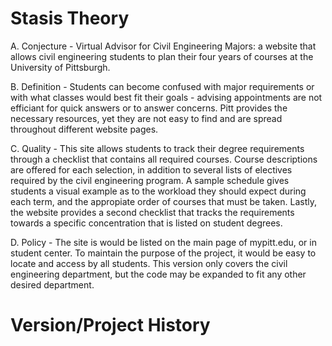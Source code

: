 # Stasis Theory


A. Conjecture - Virtual Advisor for Civil Engineering Majors: a website that allows civil engineering students to plan their four years of courses at the University of Pittsburgh.

B. Definition - Students can become confused with major requirements or with what classes would best fit their goals - advising appointments are not efficiant for quick answers or to answer concerns. Pitt provides the necessary resources, yet they are not easy to find and are spread throughout different website pages. 

C. Quality - This site allows students to track their degree requirements through a checklist that contains all required courses. Course descriptions are offered for each selection, in addition to several lists of electives required by the civil engineering program. A sample schedule gives students a visual example as to the workload they should expect during each term, and the appropiate order of courses that must be taken. Lastly, the website provides a second checklist that tracks the requirements towards a specific concentration that is listed on student degrees.

D. Policy - The site is would be listed on the main page of mypitt.edu, or in student center. To maintain the purpose of the project, it would be easy to locate and access by all students. This version only covers the civil engineering department, but the code may be expanded to fit any other desired department. 

# Version/Project History
